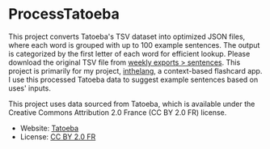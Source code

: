 # ProcessTatoeba

This project converts Tatoeba's TSV dataset into optimized JSON files, where each word is grouped with up to 100 example sentences. The output is categorized by the first letter of each word for efficient lookup. Please download the original TSV file from [weekly exports > sentences](https://tatoeba.org/en/downloads). This project is primarily for my project, [inthelang](https://github.com/koichincom/inthelang), a context-based flashcard app. I use this processed Tatoeba data to suggest example sentences based on uses' inputs.

This project uses data sourced from Tatoeba, which is available under the Creative Commons Attribution 2.0 France (CC BY 2.0 FR) license.
- Website: [Tatoeba](https://tatoeba.org/)
- License: [CC BY 2.0 FR](https://creativecommons.org/licenses/by/2.0/fr/)
